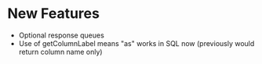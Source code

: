 # New Features

* Optional response queues
* Use of getColumnLabel means "as" works in SQL now (previously would return column name only)